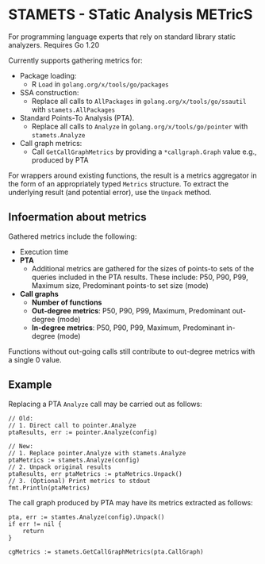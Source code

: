 # STAMETS - STatic Analysis METricS

For programming language experts that rely on standard library static analyzers.
Requires Go 1.20

Currently supports gathering metrics for:
* Package loading:
    - R `Load` in `golang.org/x/tools/go/packages`
* SSA construction:
    - Replace all calls to `AllPackages`  in `golang.org/x/tools/go/ssautil` with `stamets.AllPackages`
* Standard Points-To Analysis (PTA).
    - Replace all calls to `Analyze` in `golang.org/x/tools/go/pointer` with `stamets.Analyze`
* Call graph metrics:
    - Call `GetCallGraphMetrics` by providing a `*callgraph.Graph` value e.g., produced by PTA

For wrappers around existing functions, the result is a metrics aggregator in the form of an appropriately
typed `Metrics` structure.
To extract the underlying result (and potential error), use the `Unpack` method.


## Infoermation about metrics

Gathered metrics include the following:
* Execution time
* **PTA**
    - Additional metrics are gathered for the sizes of points-to sets of the
queries included in the PTA results. These include: P50, P90, P99, Maximum size, Predominant points-to set size (mode)
* **Call graphs**
    - **Number of functions**
    - **Out-degree metrics**: P50, P90, P99, Maximum, Predominant out-degree (mode)
    - **In-degree metrics**: P50, P90, P99, Maximum, Predominant in-degree (mode)


Functions without out-going calls still contribute to out-degree metrics with a single 0 value.

## Example

Replacing a PTA `Analyze` call may be carried out as follows:
```
// Old:
// 1. Direct call to pointer.Analyze
ptaResults, err := pointer.Analyze(config)

// New:
// 1. Replace pointer.Analyze with stamets.Analyze
ptaMetrics := stamets.Analyze(config)
// 2. Unpack original results
ptaResults, err ptaMetrics := ptaMetrics.Unpack()
// 3. (Optional) Print metrics to stdout
fmt.Println(ptaMetrics)
```

The call graph produced by PTA may have its metrics extracted as follows:
```
pta, err := stamtes.Analyze(config).Unpack()
if err != nil {
    return
}

cgMetrics := stamets.GetCallGraphMetrics(pta.CallGraph)
```